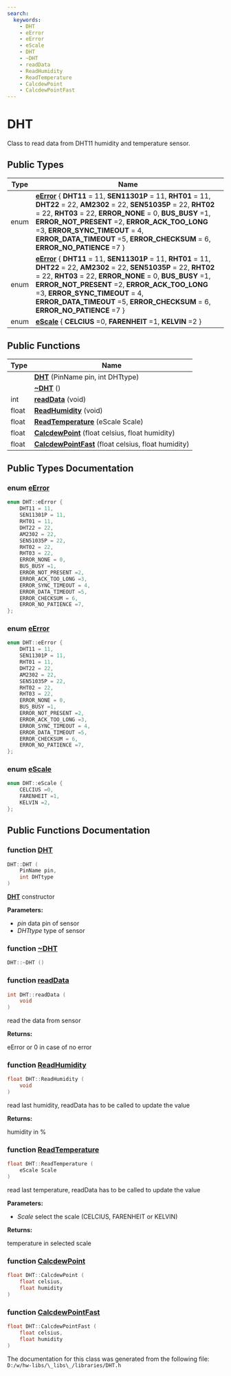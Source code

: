 ```yaml
---
search:
  keywords:
    - DHT
    - eError
    - eError
    - eScale
    - DHT
    - ~DHT
    - readData
    - ReadHumidity
    - ReadTemperature
    - CalcdewPoint
    - CalcdewPointFast
---
```


# DHT

Class to read data from DHT11 humidity and temperature sensor.

## Public Types

| Type | Name |
| --- | --- |
| enum | [**eError**](dht.md#1a649af39fa19814c7862430a49e165d62) { **DHT11** = 11, **SEN11301P** = 11, **RHT01** = 11, **DHT22** = 22, **AM2302** = 22, **SEN51035P** = 22, **RHT02** = 22, **RHT03** = 22, **ERROR\_NONE** = 0, **BUS\_BUSY** =1, **ERROR\_NOT\_PRESENT** =2, **ERROR\_ACK\_TOO\_LONG** =3, **ERROR\_SYNC\_TIMEOUT** = 4, **ERROR\_DATA\_TIMEOUT** =5, **ERROR\_CHECKSUM** = 6, **ERROR\_NO\_PATIENCE** =7 } |
| enum | [**eError**](dht.md#1a649af39fa19814c7862430a49e165d62) { **DHT11** = 11, **SEN11301P** = 11, **RHT01** = 11, **DHT22** = 22, **AM2302** = 22, **SEN51035P** = 22, **RHT02** = 22, **RHT03** = 22, **ERROR\_NONE** = 0, **BUS\_BUSY** =1, **ERROR\_NOT\_PRESENT** =2, **ERROR\_ACK\_TOO\_LONG** =3, **ERROR\_SYNC\_TIMEOUT** = 4, **ERROR\_DATA\_TIMEOUT** =5, **ERROR\_CHECKSUM** = 6, **ERROR\_NO\_PATIENCE** =7 } |
| enum | [**eScale**](dht.md#1abad043321f886924f6833923336f634e) { **CELCIUS** =0, **FARENHEIT** =1, **KELVIN** =2 } |

## Public Functions

| Type | Name |
| --- | --- |
|  | [**DHT**](dht.md#1aaecd9f1478e898b35dc76f17c893f9d5) \(PinName pin, int DHTtype\) |
|  | [**~DHT**](dht.md#1aa3034e0207490f85b581a7700547d225) \(\) |
| int | [**readData**](dht.md#1afd1bb67764109d11492c7d10036aeddb) \(void\) |
| float | [**ReadHumidity**](dht.md#1a7ecef07fcbc57545928364cdcd47f16a) \(void\) |
| float | [**ReadTemperature**](dht.md#1af9c54e7a2a2534bceba781f9904458c0) \(eScale Scale\) |
| float | [**CalcdewPoint**](dht.md#1a710cf832d645d3df72b6c12278fcf283) \(float celsius, float humidity\) |
| float | [**CalcdewPointFast**](dht.md#1acf0bbb83753dd8bdbb0ed46dc58b9ed0) \(float celsius, float humidity\) |

## Public Types Documentation

### enum [eError](dht.md#1a649af39fa19814c7862430a49e165d62)

```cpp
enum DHT::eError {
    DHT11 = 11,
    SEN11301P = 11,
    RHT01 = 11,
    DHT22 = 22,
    AM2302 = 22,
    SEN51035P = 22,
    RHT02 = 22,
    RHT03 = 22,
    ERROR_NONE = 0,
    BUS_BUSY =1,
    ERROR_NOT_PRESENT =2,
    ERROR_ACK_TOO_LONG =3,
    ERROR_SYNC_TIMEOUT = 4,
    ERROR_DATA_TIMEOUT =5,
    ERROR_CHECKSUM = 6,
    ERROR_NO_PATIENCE =7,
};
```

### enum [eError](dht.md#1a649af39fa19814c7862430a49e165d62)

```cpp
enum DHT::eError {
    DHT11 = 11,
    SEN11301P = 11,
    RHT01 = 11,
    DHT22 = 22,
    AM2302 = 22,
    SEN51035P = 22,
    RHT02 = 22,
    RHT03 = 22,
    ERROR_NONE = 0,
    BUS_BUSY =1,
    ERROR_NOT_PRESENT =2,
    ERROR_ACK_TOO_LONG =3,
    ERROR_SYNC_TIMEOUT = 4,
    ERROR_DATA_TIMEOUT =5,
    ERROR_CHECKSUM = 6,
    ERROR_NO_PATIENCE =7,
};
```

### enum [eScale](dht.md#1abad043321f886924f6833923336f634e)

```cpp
enum DHT::eScale {
    CELCIUS =0,
    FARENHEIT =1,
    KELVIN =2,
};
```

## Public Functions Documentation

### function [DHT](dht.md#1aaecd9f1478e898b35dc76f17c893f9d5)

```cpp
DHT::DHT (
    PinName pin,
    int DHTtype
)
```

[**DHT**](dht.md) constructor

**Parameters:**

* _pin_ data pin of sensor 
* _DHTtype_ type of sensor 

### function [~DHT](dht.md#1aa3034e0207490f85b581a7700547d225)

```cpp
DHT::~DHT ()
```

### function [readData](dht.md#1afd1bb67764109d11492c7d10036aeddb)

```cpp
int DHT::readData (
    void 
)
```

read the data from sensor

**Returns:**

eError or 0 in case of no error

### function [ReadHumidity](dht.md#1a7ecef07fcbc57545928364cdcd47f16a)

```cpp
float DHT::ReadHumidity (
    void 
)
```

read last humidity, readData has to be called to update the value

**Returns:**

humidity in %

### function [ReadTemperature](dht.md#1af9c54e7a2a2534bceba781f9904458c0)

```cpp
float DHT::ReadTemperature (
    eScale Scale
)
```

read last temperature, readData has to be called to update the value

**Parameters:**

* _Scale_ select the scale \(CELCIUS, FARENHEIT or KELVIN\)

**Returns:**

temperature in selected scale

### function [CalcdewPoint](dht.md#1a710cf832d645d3df72b6c12278fcf283)

```cpp
float DHT::CalcdewPoint (
    float celsius,
    float humidity
)
```

### function [CalcdewPointFast](dht.md#1acf0bbb83753dd8bdbb0ed46dc58b9ed0)

```cpp
float DHT::CalcdewPointFast (
    float celsius,
    float humidity
)
```

The documentation for this class was generated from the following file: `D:/w/hw-libs/\_libs\_/libraries/DHT.h`

